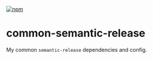 [![npm](https://img.shields.io/npm/v/nts-scripts)](https://www.npmjs.com/package/@djdmbrwsk/common-semantic-release)

# common-semantic-release

My common `semantic-release` dependencies and config.
